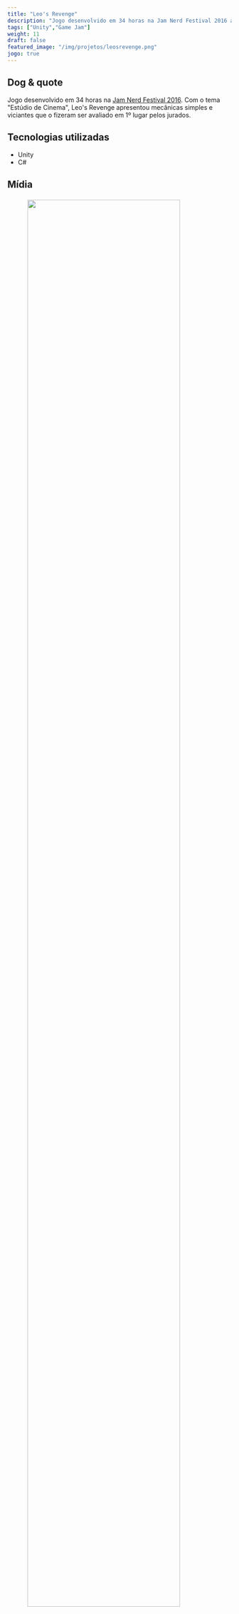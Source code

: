 ```yaml
---
title: "Leo's Revenge"
description: "Jogo desenvolvido em 34 horas na Jam Nerd Festival 2016 avaliado em 1º lugar."
tags: ["Unity","Game Jam"]
weight: 11
draft: false
featured_image: "/img/projetos/leosrevenge.png"
jogo: true
---
```


## Dog & quote

Jogo desenvolvido em 34 horas na [Jam Nerd Festival 2016](http://jamnerdfestival.com.br/programacao/game-jam/). Com o tema "Estúdio de Cinema", Leo's Revenge apresentou mecânicas simples e viciantes que o fizeram ser avaliado em 1º lugar pelos jurados.


## Tecnologias utilizadas

* Unity
* C#

## Mídia

<figure>
  <img src="/img/projetos/leosrevenge.png" class="img-responsive center-block" style="width: 90%;padding: 5px;" />
</figure>